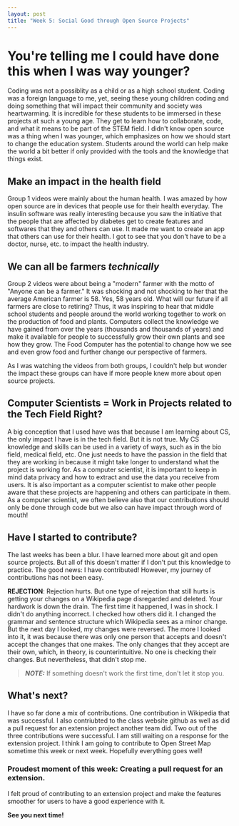 ```yaml
---
layout: post
title: "Week 5: Social Good through Open Source Projects" 
---
```


# You're telling me I could have done this when I was way younger? 

Coding was not a possiblity as a child or as a high school student. Coding was a foreign language to me, yet, seeing these young children coding and doing something that will impact their community and society was heartwarming. It is incredible for these students to be immersed in these projects at such a young age. They get to learn how to collaborate, code, and what it means to be part of the STEM field. I didn't know open source was a thing when I was younger, which emphasizes on how we should start to change the education system. Students around the world can help make the world a bit better if only provided with the tools and the knowledge that things exist. 

## Make an impact in the health field
Group 1 videos were mainly about the human health. I was amazed by how open source are in devices that people use for their health everyday. The insulin software was really interesting because you saw the initiative that the people that are affected by diabetes get to create features and softwares that they and others can use. It made me want to create an app that others can use for their health. I got to see that you don't have to be a doctor, nurse, etc. to impact the health industry. 
<!--more-->
## We can all be farmers *technically*
Group 2 videos were about being a "modern" farmer with the motto of "Anyone can be a farmer." It was shocking and not shocking to her that the average American farmer is 58. Yes, 58 years old. What will our future if all farmers are close to retiring? Thus, it was inspiring to hear that middle school students and people around the world working together to work on the production of food and plants. Computers collect the knowledge we have gained from over the years (thousands and thousands of years) and make it available for people to successfully grow their own plants and see how they grow. The Food Computer has the potential to change how we see and even grow food and further change our perspective of farmers. 

As I was watching the videos from both groups, I couldn't help but wonder the impact these groups can have if more people knew more about open source projects. 

## Computer Scientists = Work in Projects related to the Tech Field Right? 

A big conception that I used have was that because I am learning about CS, the only impact I have is in the tech field. But it is not true. My CS knowledge and skills can be used in a variety of ways, such as in the bio field, medical field, etc. One just needs to have the passion in the field that they are working in because it might take longer to understand what the project is working for. As a computer scientist, it is important to keep in mind data privacy and how to extract and use the data you receive from users. It is also important as a computer scientist to make other people aware that these projects are happening and others can participate in them. As a computer scientist, we often believe also that our contributions should only be done through code but we also can have impact through word of mouth! 

## Have I started to contribute? 
The last weeks has been a blur. I have learned more about git and open source projects. But all of this doesn't matter if I don't put this knowledge to practice. The good news: I have contributed! However, my journey of contributions has not been easy. 

**REJECTION**: Rejection hurts. But one type of rejection that still hurts is getting your changes on a Wikipedia page disregarded and deleted. Your hardwork is down the drain. The first time it happened, I was in shock. I didn't do anything incorrect. I checked how others did it. I changed the grammar and sentence structure which Wikipedia sees as a minor change. But the next day I looked, my changes were reversed. The more I looked into it, it was because there was only one person that accepts and doesn't accept the changes that one makes. The only changes that they accept are their own, which, in theory, is counterintuitive. No one is checking their changes. But nevertheless, that didn't stop me. 

> **_NOTE:_** If something doesn't work the first time, don't let it stop you.

## What's next?
I have so far done a mix of contributions. One contribution in Wikipedia that was successful. I also contriubted to the class website github as well as did a pull request for an extension project another team did. Two out of the three contributions were successful. I am still waiting on a response for the extension project. I think I am going to contribute to Open Street Map sometime this week or next week. Hopefully everything goes well! 

### Proudest moment of this week: Creating a pull request for an extension. 
I felt proud of contributing to an extension project and make the features smoother for users to have a good experience with it. 

**See you next time!**